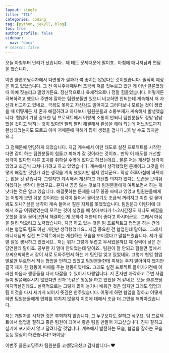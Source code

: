 ```yaml
---
layout: single
title: "TIL"
categories: coding
tag: [python, jekyll, blog]
toc: true
author_profile: false
sidebar:
  nav: "docs"
# search: false
---
```


오늘 아침부터 난리가 났습니다.. 제 태도 문제때문에 말이죠.. 아침에 매니저님과 면담을 했습니다.

이번 클론코딩주차에서 다면평가 결과가 썩 좋지는 않았다는 것이였습니다. 솔직히 예상은 하고 있었습니다. 그 전 미니주차때부터 조금씩 저를 짓누르고 있던 게 이번 클론코딩때 아예 짓눌리고 말았거든요. 정신적으로나 육체적으로나 정말 힘들었습니다. 어떻게든 극복하려고 했으나 주변에 잘하는 팀원분들만 있으니 비교하면 안되는데 계속해서 저 자신과 비교하고 있네요.. 극복도 못하고 자신감도 떨어지고 그러다보니 모르는 것이 생겼을 때 어떻게든 저 혼자 해결하려고 하다보니 팀원분들과 소통부재가 계속해서 발생했습니다. 협업이 가장 중요한 팀 프로젝트에서 이렇게 소통이 안되니 팀원분들도 정말 답답했을 것이고 막히는 것이 있다면 빨리 빨리 해결해서 완성을 해야 되는데 어느정도까지 완성되었는지도 모르고 아마 저때문에 피해가 많이 생겼을 겁니다..(아닐 수도 있지만요..)

그 점때문에 면담하게 되었습니다. 지금 계속해서 이런 태도로 실전 프로젝트를 시작한다면 같이 하는 팀원분들이 힘들고 피해가 갈 것이라는 것이죠.. 만약 이 태도를 개선할 생각이 없다면 다른 조치를 취하실 수밖에 없다고 하셨는데요.. 물론 저는 개선할 생각이 있었고 조금씩 고쳐나가려고 하고 있었습니다. 계속해서 생각했었던 문제이고 그것을 어떻게 해결할 것인가 라는 생각을 계속 했었지만 쉽지 않더군요.. 막상 하루아침에 바뀌지는 않을 것 같습니다. 그렇지만 계속해서 개선하고 개선할 의지가 있다는 모습을 보여줘야겠다는 생각이 들었구요.. 혼자서 끙끙 앓는 것보다 팀원분들에게 여쭤보면서 하는 게 낫다는 것은 알고 있습니다. 해결못하는 문제를 너무 꽁꽁 싸매고 있었고 팀원분들에게는 어떻게 보면 쉬운 것이라는 생각이 들어서 물어보기도 조금씩 꺼려지고 이런 걸 물어봐도 되나? 싶은 생각이 계속 들어서 질문 자체를 못했었습니다. 팀원분과 이런거에 대해서 조금 여쭤봤었는데 모르는 것이 생겼을 때 찾아보다가 1~2시간정도 지나도 해결을 못했을 경우 물어보면서 해결하는게 오히려 저한테 더 좋다고 하시더군요.. 그래서 마음을 달리 먹으려고 노력했습니다. 지금 하고 있는 것은 팀 프로젝트고 협업을 하는 건데 저는 협업도 팀도 아닌 개인만 생각했었네요.. 지금 중요한 건 협업인데 말이죠.. 그래서 매니저님께 실전 프로젝트에서는 개선하는 모습을 보이겠다고 말씀드렸습니다. 제가 정말 잘못 생각하고 있었네요.. 저는 뭐가 그렇게 두렵고 무서웠을까요 제 실력이 낮은 건 당연한데 말이죠. 공부한 지 얼마 안되었는데 말이죠.. 팀원이 잘 안되고 힘들면 옆에서 으쌰으쌰하면서 같이 서로 도와주면서 하는 게 팀인걸 잊고 있었네요. 그렇게 협업 협업 말로만 부르면서 저는 협업을 안하고 있었고 팀원분들한테 피해는 주지 말아야지 했지만 결국 제가 한 행동이 피해를 주는 행동이였네요. 그래도 실전 프로젝트 들어가기전에 이러한 마음과 행동들을 다시 다잡을 수 있어서 다행입니다. 저 혼자만 자각하고 주변 사람들이 말씀해주시지 않았다면 전과 똑같은 행동을 하고 있었을 거 같네요. 오늘 클론코딩 마지막날인데요.. 실력적으로는 그렇게 많이 늘거나 배워간 것은 없지만 그래도 협업과 팀 이것을 다시 새기게 되어서 뜻깊은 한주였습니다. 어떻게 하면 협업을 잘하고 어떻게 하면 팀원분들에게 민폐를 끼치지 않을지 이것에 대해서 조금 더 고민을 해봐야겠습니다.

저는 개발자를 시작한 것은 후회하지 않습니다. 그 누구보다도 잘하고 싶구요. 팀 프로젝트에서 협업을 잘하고 좋은 팀원이 되어서 좋은 팀을 만들어 가고싶습니다. 진짜 잘하고 싶기에 포기하지 않고 달려나갈 것입니다. 계속해서 발전하는 모습, 협업을 잘하는 모습 등등 열심히 하겠습니다!! 화이팅!

이번주 클론코딩주차 팀원분들 고생많으셨고 감사합니다~♥
